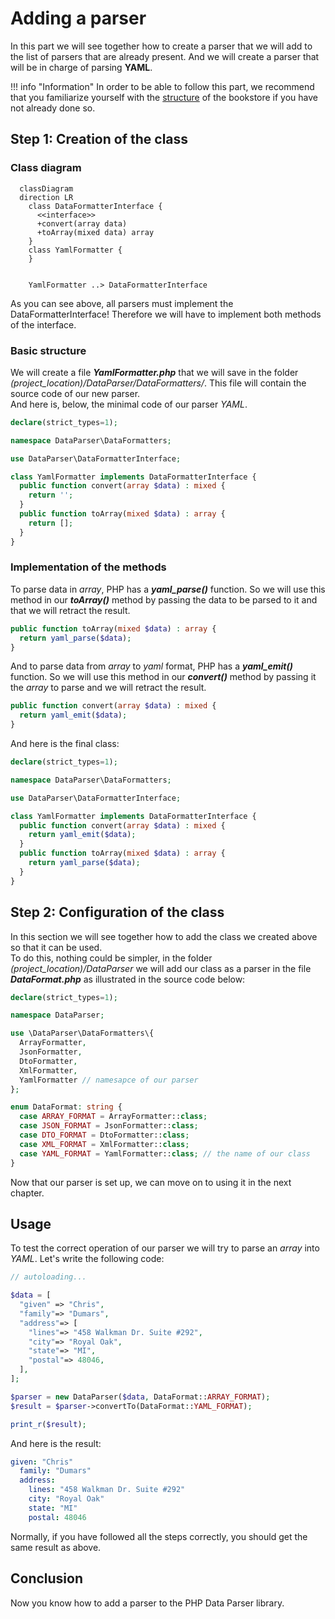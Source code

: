 # Adding a parser

In this part we will see together how to create a parser that we will add to the list of parsers that are already present. And we will create a parser that will be in charge of parsing **YAML**.

!!! info "Information"
    In order to be able to follow this part, we recommend that you familiarize yourself with the [structure](/structure/) of the bookstore if you have not already done so.

## Step 1: Creation of the class

### Class diagram

```mermaid
  classDiagram
  direction LR
    class DataFormatterInterface {
      <<interface>>
      +convert(array data)
      +toArray(mixed data) array
    }
    class YamlFormatter {
    }
    

    YamlFormatter ..> DataFormatterInterface
```

As you can see above, all parsers must implement the DataFormatterInterface! Therefore we will have to implement both methods of the interface.

### Basic structure

We will create a file _**YamlFormatter.php**_ that we will save in the folder _(project_location)/DataParser/DataFormatters/_. This file will contain the source code of our new parser.<br/>
And here is, below, the minimal code of our parser _YAML_.

```php linenums="1" title="YamlFormatter.php (minimal code)"
declare(strict_types=1);

namespace DataParser\DataFormatters;

use DataParser\DataFormatterInterface;

class YamlFormatter implements DataFormatterInterface {
  public function convert(array $data) : mixed {
    return '';
  }
  public function toArray(mixed $data) : array {
    return [];
  }
}
```

### Implementation of the methods

To parse data in _array_, PHP has a _**yaml_parse()**_ function. So we will use this method in our _**toArray()**_ method by passing the data to be parsed to it and that we will retract the result.

```php linenums="1" title="toArray()"
public function toArray(mixed $data) : array {
  return yaml_parse($data);
}
```

And to parse data from _array_ to _yaml_ format, PHP has a _**yaml_emit()**_ function. So we will use this method in our _**convert()**_ method by passing it the _array_ to parse and we will retract the result.

```php linenums="1" title="convert()"
public function convert(array $data) : mixed {
  return yaml_emit($data);
}
```

And here is the final class:

```php linenums="1" title="YamlFormatter.php (final code)"
declare(strict_types=1);

namespace DataParser\DataFormatters;

use DataParser\DataFormatterInterface;

class YamlFormatter implements DataFormatterInterface {
  public function convert(array $data) : mixed {
    return yaml_emit($data);
  }
  public function toArray(mixed $data) : array {
    return yaml_parse($data);
  }
}
```

## Step 2: Configuration of the class

In this section we will see together how to add the class we created above so that it can be used.<br/>
To do this, nothing could be simpler, in the folder _(project_location)/DataParser_ we will add our class as a parser in the file _**DataFormat.php**_ as illustrated in the source code below:

```php linenums="1" title="YamlFormatter.php (final code)"
declare(strict_types=1);

namespace DataParser;

use \DataParser\DataFormatters\{
  ArrayFormatter,
  JsonFormatter,
  DtoFormatter,
  XmlFormatter,
  YamlFormatter // namesapce of our parser
};

enum DataFormat: string {
  case ARRAY_FORMAT = ArrayFormatter::class;
  case JSON_FORMAT = JsonFormatter::class;
  case DTO_FORMAT = DtoFormatter::class;
  case XML_FORMAT = XmlFormatter::class;
  case YAML_FORMAT = YamlFormatter::class; // the name of our class
}
```

Now that our parser is set up, we can move on to using it in the next chapter.

## Usage

To test the correct operation of our parser we will try to parse an _array_ into _YAML_. Let's write the following code:

```php linenums="1" title="YamlFormatter.php (minimal code)"
// autoloading...

$data = [
  "given" => "Chris",
  "family"=> "Dumars",
  "address"=> [
    "lines"=> "458 Walkman Dr. Suite #292",
    "city"=> "Royal Oak",
    "state"=> "MI",
    "postal"=> 48046,
  ],
];

$parser = new DataParser($data, DataFormat::ARRAY_FORMAT);
$result = $parser->convertTo(DataFormat::YAML_FORMAT);

print_r($result);
```

And here is the result:

```yml
given: "Chris"
  family: "Dumars"
  address:
    lines: "458 Walkman Dr. Suite #292"
    city: "Royal Oak"
    state: "MI"
    postal: 48046
```

Normally, if you have followed all the steps correctly, you should get the same result as above.

## Conclusion

Now you know how to add a parser to the PHP Data Parser library.